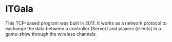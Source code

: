 # ITGala
This TCP-based program was built in 2011. It works as a network protocol to exchange the data between a controller (Server) and players (clients) in a game-show through the wireless channels.
